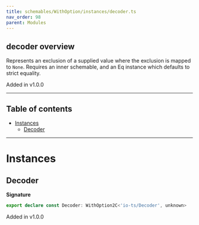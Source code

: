 ```yaml
---
title: schemables/WithOption/instances/decoder.ts
nav_order: 98
parent: Modules
---
```


## decoder overview

Represents an exclusion of a supplied value where the exclusion is mapped to `None`.
Requires an inner schemable, and an Eq instance which defaults to strict equality.

Added in v1.0.0

---

<h2 class="text-delta">Table of contents</h2>

- [Instances](#instances)
  - [Decoder](#decoder)

---

# Instances

## Decoder

**Signature**

```ts
export declare const Decoder: WithOption2C<'io-ts/Decoder', unknown>
```

Added in v1.0.0
